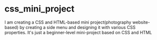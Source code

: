 # css_mini_project
I am creating a CSS and HTML-based mini project(photography website-based) by creating a side menu and designing it with various CSS properties.
It's just a beginner-level mini-project based on CSS and HTML
